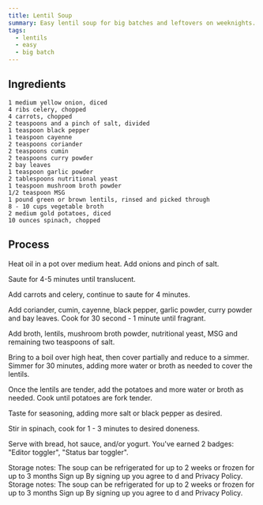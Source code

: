 ```yaml
---
title: Lentil Soup
summary: Easy lentil soup for big batches and leftovers on weeknights.
tags:
  - lentils
  - easy
  - big batch
---
```






## Ingredients

    1 medium yellow onion, diced
    4 ribs celery, chopped
    4 carrots, chopped
    2 teaspoons and a pinch of salt, divided
    1 teaspoon black pepper
    1 teaspoon cayenne
    2 teaspoons coriander
    2 teaspoons cumin
    2 teaspoons curry powder
    2 bay leaves
    1 teaspoon garlic powder
    2 tablespoons nutritional yeast
    1 teaspoon mushroom broth powder
    1/2 teaspoon MSG
    1 pound green or brown lentils, rinsed and picked through
    8 - 10 cups vegetable broth
    2 medium gold potatoes, diced
    10 ounces spinach, chopped

## Process

Heat oil in a pot over medium heat. Add onions and pinch of salt.

Saute for 4-5 minutes until translucent.

Add carrots and celery, continue to saute for 4 minutes.

Add coriander, cumin, cayenne, black pepper, garlic powder, curry powder and bay leaves. Cook for 30 second - 1 minute until fragrant.

Add broth, lentils, mushroom broth powder, nutritional yeast, MSG and remaining two teaspoons of salt.

Bring to a boil over high heat, then cover partially and reduce to a simmer. Simmer for 30 minutes, adding more water or broth as needed to cover the lentils.

Once the lentils are tender, add the potatoes and more water or broth as needed. Cook until potatoes are fork tender.

Taste for seasoning, adding more salt or black pepper as desired.

Stir in spinach, cook for 1 - 3 minutes to desired doneness.

Serve with bread, hot sauce, and/or yogurt.
You've earned 2 badges: "Editor toggler", "Status bar toggler".


Storage notes: The soup can be
refrigerated for up to 2 weeks or frozen
for up to 3 months
Sign up
By signing up you agree to d
and Privacy Policy.
Storage notes: The soup can be
refrigerated for up to 2 weeks or frozen
for up to 3 months
Sign up
By signing up you agree to d
and Privacy Policy.

